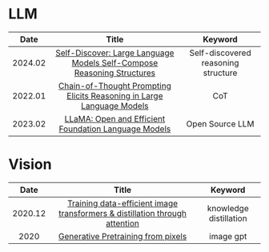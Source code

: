 # LLM

| **Date** |                                          **Title**                                          |      **Keyword**     |
|:--------:|:-------------------------------------------------------------------------------------------:|:--------------------:|
|  2024.02 | [Self-Discover: Large Language Models Self-Compose Reasoning Structures](https://arxiv.org/abs/2402.03620) | Self-discovered reasoning structure |
|  2022.01 | [Chain-of-Thought Prompting Elicits Reasoning in Large Language Models](https://arxiv.org/abs/2201.11903) | CoT |
|  2023.02 | [LLaMA: Open and Efficient Foundation Language Models](https://arxiv.org/abs/2302.13971) | Open Source LLM |


# Vision
| **Date** |                                          **Title**                                          |      **Keyword**     |
|:--------:|:-------------------------------------------------------------------------------------------:|:--------------------:|
|  2020.12 | [Training data-efficient image transformers & distillation through attention](https://arxiv.org/abs/2012.12877) | knowledge distillation |
|  2020 | [Generative Pretraining from pixels](https://cdn.openai.com/papers/Generative_Pretraining_from_Pixels_V2.pdf) |image gpt |
